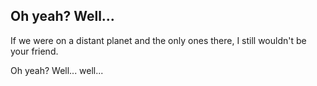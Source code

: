 ## Oh yeah? Well...

If we were on a distant planet and the only ones there, I still wouldn't be your friend.

Oh yeah? Well... well...